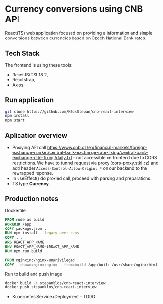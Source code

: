 # Currency conversions using CNB API

React(TS) web application focused on providing a information and simple conversions between currencies based on Czech National Bank rates. 

## Tech Stack
The frontend is using these tools:
- ReactJS(TS) 18.2,
- Reactstrap,
- Axios.

## Run application
```bash
git clone https://github.com/KlosStepan/cnb-react-interview
npm install
npm start
```

## Aplication overview
- Proxying API call https://www.cnb.cz/en/financial-markets/foreign-exchange-market/central-bank-exchange-rate-fixing/central-bank-exchange-rate-fixing/daily.txt - not accessible on frontend due to CORS restrictions. We have to tunnel request via proxy (cors-proxy.stkl.cz) and add header `Access-Control-Allow-Origin: *` on our backend to the rewrapped reponse.
- In useEffect() do proxied call, proceed with parsing and preparations.
- TS type **Currency**.

## Production notes
Dockerfile
```Dockerfile
FROM node as build
WORKDIR /app
COPY package.json .
RUN npm install --legacy-peer-deps
COPY . .
ARG REACT_APP_NAME
ENV REACT_APP_NAME=$REACT_APP_NAME
RUN npm run build

FROM nginxinc/nginx-unprivileged
COPY --chown=nginx:nginx --from=build /app/build /usr/share/nginx/html
```
Run to build and push image
```zsh
docker build -t stepanklos/cnb-react-interview .
docker push stepanklos/cnb-react-interview
```
- Kubernetes Service+Deployment - TODO
